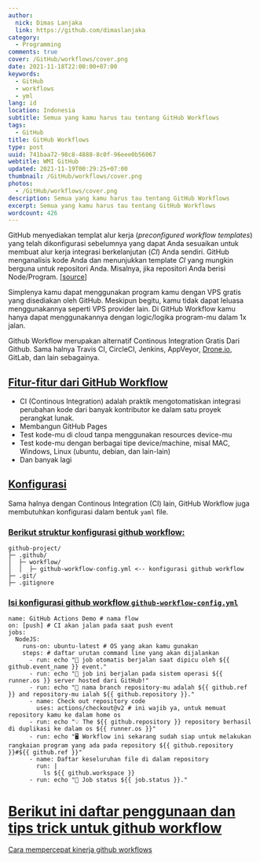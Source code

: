 ```yaml
---
author:
  nick: Dimas Lanjaka
  link: https://github.com/dimaslanjaka
category:
  - Programming
comments: true
cover: /GitHub/workflows/cover.png
date: 2021-11-18T22:00:00+07:00
keywords:
  - GitHub
  - workflows
  - yml
lang: id
location: Indonesia
subtitle: Semua yang kamu harus tau tentang GitHub Workflows
tags:
  - GitHub
title: GitHub Workflows
type: post
uuid: 741baa72-98c8-4888-8c0f-96eee0b56067
webtitle: WMI GitHub
updated: 2021-11-19T00:29:25+07:00
thumbnail: /GitHub/workflows/cover.png
photos:
  - /GitHub/workflows/cover.png
description: Semua yang kamu harus tau tentang GitHub Workflows
excerpt: Semua yang kamu harus tau tentang GitHub Workflows
wordcount: 426
---
```


<p>GitHub menyediakan templat alur kerja (<i>preconfigured workflow templates</i>) yang telah dikonfigurasi sebelumnya yang dapat Anda sesuaikan untuk membuat alur kerja integrasi berkelanjutan (<i>CI</i>) Anda sendiri. GitHub menganalisis kode Anda dan menunjukkan template <i>CI</i> yang mungkin berguna untuk repositori Anda. Misalnya, jika repositori Anda berisi Node/Program. [<a href="//webmanajemen.com/page/safelink.html?url=aHR0cHM6Ly9kb2NzLmdpdGh1Yi5jb20vZW4vYWN0aW9ucy9xdWlja3N0YXJ0" target="_blank" rel="nofollow noopener">source</a>]</p>
<p>Simplenya kamu dapat menggunakan program kamu dengan VPS gratis yang disediakan oleh GitHub. Meskipun begitu, kamu tidak dapat leluasa menggunakannya seperti VPS provider lain. Di GitHub Workflow kamu hanya dapat menggunakannya dengan logic/logika program-mu dalam 1x jalan.</p>
<p>Github Workflow merupakan alternatif Continous Integration Gratis Dari Github. Sama halnya Travis CI, CircleCI, Jenkins, AppVeyor, <a href="//webmanajemen.com/page/safelink.html?url=aHR0cDovL0Ryb25lLmlv" target="_blank" rel="nofollow noopener">Drone.io</a>, GitLab, dan lain sebagainya.</p>
<h2 id="fitur-fitur-dari-git-hub-workflow" tabindex="-1"><a class="header-anchor" href="#fitur-fitur-dari-git-hub-workflow">Fitur-fitur dari GitHub Workflow</a></h2>
<ul>
<li>CI (Continous Integration) adalah praktik mengotomatiskan integrasi perubahan kode dari banyak kontributor ke dalam satu proyek perangkat lunak.</li>
<li>Membangun GitHub Pages</li>
<li>Test kode-mu di cloud tanpa menggunakan resources device-mu</li>
<li>Test kode-mu dengan berbagai tipe device/machine, misal MAC, Windows, Linux (ubuntu, debian, dan lain-lain)</li>
<li>Dan banyak lagi</li>
</ul>
<h2 id="konfigurasi" tabindex="-1"><a class="header-anchor" href="#konfigurasi">Konfigurasi</a></h2>
<p>Sama halnya dengan Continous Integration (CI) lain, GitHub Workflow juga membutuhkan konfigurasi dalam bentuk <code>yaml</code> file.</p>
<h3 id="berikut-struktur-konfigurasi-github-workflow" tabindex="-1"><a class="header-anchor" href="#berikut-struktur-konfigurasi-github-workflow">Berikut struktur konfigurasi github workflow:</a></h3>
<pre><code class="language-yaml">github-project/
├─ .github/
│  ├─ workflow/
│  │  ├─ github-workflow-config.yml &lt;-- konfigurasi github workflow
├─ .git/
├─ .gitignore
</code></pre>
<h3 id="isi-konfigurasi-github-workflow-github-workflow-config-yml" tabindex="-1"><a class="header-anchor" href="#isi-konfigurasi-github-workflow-github-workflow-config-yml">Isi konfigurasi github workflow <code>github-workflow-config.yml</code></a></h3>
<pre><code class="language-yaml">name: GitHub Actions Demo # nama flow
on: [push] # CI akan jalan pada saat push event
jobs:
  NodeJS:
    runs-on: ubuntu-latest # OS yang akan kamu gunakan
    steps: # daftar urutan command line yang akan dijalankan
      - run: echo &quot;🎉 job otomatis berjalan saat dipicu oleh ${{ github.event_name }} event.&quot;
      - run: echo &quot;🐧 job ini berjalan pada sistem operasi ${{ runner.os }} server hosted dari GitHub!&quot;
      - run: echo &quot;🔎 nama branch repository-mu adalah ${{ github.ref }} and repository-mu ialah ${{ github.repository }}.&quot;
      - name: Check out repository code
        uses: actions/checkout@v2 # ini wajib ya, untuk memuat repository kamu ke dalam home os
      - run: echo &quot;💡 The ${{ github.repository }} repository berhasil di duplikasi ke dalam os ${{ runner.os }}&quot;
      - run: echo &quot;🖥️ Workflow ini sekarang sudah siap untuk melakukan rangkaian program yang ada pada repository ${{ github.repository }}#${{ github.ref }}&quot;
      - name: Daftar keseluruhan file di dalam repository
        run: |
          ls ${{ github.workspace }}
      - run: echo &quot;🍏 Job status ${{ job.status }}.&quot;
</code></pre>
<h1 id="berikut-ini-daftar-penggunaan-dan-tips-trick-untuk-github-workflow" tabindex="-1"><a class="header-anchor" href="#berikut-ini-daftar-penggunaan-dan-tips-trick-untuk-github-workflow">Berikut ini daftar penggunaan dan tips trick untuk github workflow</a></h1>
<p><a href="//webmanajemen.com/page/safelink.html?url=d29ya2Zsb3dzLWNhY2hlcy5odG1s" target="_blank" rel="nofollow noopener">Cara mempercepat kinerja github workflows</a></p>
